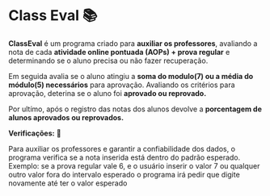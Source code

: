 # Class Eval 📚

**ClassEval** é um programa criado para **auxiliar os professores**, avaliando a nota de cada **atividade online pontuada (AOPs) + prova regular** e determinando se o aluno precisa ou não fazer recuperação. 

Em seguida avalia se o aluno atingiu a **soma do modulo(7) ou a média do módulo(5) necessários** para aprovação. Avaliando os critérios para aprovação, deterina se o aluno foi **aprovado ou reprovado.**

Por ultímo, após o registro das notas dos alunos devolve a **porcentagem de alunos aprovados ou reprovados.**

**Verificações:** 🔎

Para auxiliar os professores e garantir a confiabilidade dos dados, o programa verifica se a nota inserida está dentro do padrão esperado.
Exemplo: se a prova regular vale 6, e o usuário inserir o valor 7 ou qualquer outro valor fora do intervalo esperado o programa irá pedir que digite novamente até ter o valor esperado
